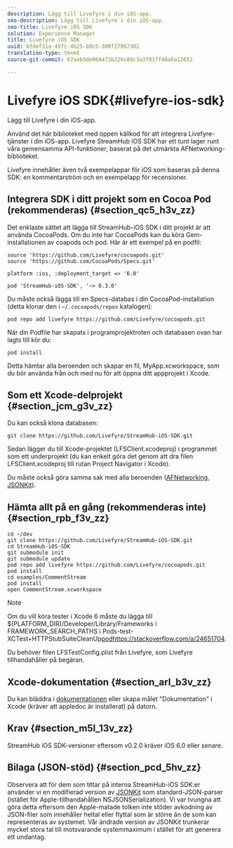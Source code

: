 ```yaml
---
description: Lägg till Livefyre i din iOS-app.
seo-description: Lägg till Livefyre i din iOS-app.
seo-title: Livefyre iOS SDK
solution: Experience Manager
title: Livefyre iOS SDK
uuid: bfdef31a-49fc-4b25-b0c5-300f27067302
translation-type: tm+mt
source-git-commit: 67aeb3de964473b326c88c3a3f81ff48a6a12652

---
```



# Livefyre iOS SDK{#livefyre-ios-sdk}

Lägg till Livefyre i din iOS-app.

Använd det här biblioteket med öppen källkod för att integrera Livefyre-tjänster i din iOS-app. Livefyre StreamHub iOS SDK har ett tunt lager runt våra gemensamma API-funktioner, baserat på det utmärkta AFNetworking-biblioteket.

Livefyre innehåller även två exempelappar för iOS som baseras på denna SDK: en kommentarström och en exempelapp för recensioner.

## Integrera SDK i ditt projekt som en Cocoa Pod (rekommenderas) {#section_qc5_h3v_zz}

Det enklaste sättet att lägga till StreamHub-iOS SDK i ditt projekt är att använda CocoaPods. Om du inte har CocoaPods kan du köra Gem-installationen av coapods och pod. Här är ett exempel på en podfil:

```
source 'https://github.com/Livefyre/cocoapods.git' 
source 'https://github.com/CocoaPods/Specs.git' 
  
platform :ios, :deployment_target => '6.0' 
  
pod 'StreamHub-iOS-SDK', '~> 0.3.0'
```

Du måste också lägga till en Specs-databas i din CocoaPod-installation (detta klonar den i `~/.cocoapods/repos` katalogen):

```
pod repo add livefyre https://github.com/Livefyre/cocoapods.git
```

När din Podfile har skapats i programprojektroten och databasen ovan har lagts till kör du:

```
pod install
```

Detta hämtar alla beroenden och skapar en fil, MyApp.xcworkspace, som du bör använda från och med nu för att öppna ditt appprojekt i Xcode.

## Som ett Xcode-delprojekt {#section_jcm_g3v_zz}

Du kan också klona databasen:

```
git clone https://github.com/Livefyre/StreamHub-iOS-SDK.git 
```

Sedan lägger du till Xcode-projektet (LFSClient.xcodeproj) i programmet som ett underprojekt (du kan enkelt göra det genom att dra filen LFSClient.xcodeproj till rutan Project Navigator i Xcode).

Du måste också göra samma sak med alla beroenden ([AFNetworking](https://github.com/AFNetworking/AFNetworking), [JSONKit](https://github.com/escherba/JSONKit)).

## Hämta allt på en gång (rekommenderas inte) {#section_rpb_f3v_zz}

```
cd ~/dev 
git clone https://github.com/Livefyre/StreamHub-iOS-SDK.git 
cd StreamHub-iOS-SDK 
git submodule init 
git submodule update 
pod repo add livefyre https://github.com/Livefyre/cocoapods.git 
pod install 
cd examples/CommentStream 
pod install 
open CommentStream.xcworkspace
```

>[!NOTE]
>
>Om du vill köra tester i Xcode 6 måste du lägga till $(PLATFORM_DIR)/Developer/Library/Frameworks i FRAMEWORK_SEARCH_PATHS i Pods-test-XCTest+HTTPStubSuiteCleanUp[podhttps://stackoverflow.com/a/24651704](https://stackoverflow.com/a/24651704).

Du behöver filen LFSTestConfig.plist från Livefyre, som Livefyre tillhandahåller på begäran.

## Xcode-dokumentation {#section_arl_b3v_zz}

Du kan bläddra i [dokumentationen](https://livefyre.github.com/StreamHub-iOS-SDK/) eller skapa målet &quot;Dokumentation&quot; i Xcode (kräver att appledoc är installerat) på datorn.

## Krav {#section_m5l_13v_zz}

StreamHub iOS SDK-versioner eftersom v0.2.0 kräver iOS 6.0 eller senare.

## Bilaga (JSON-stöd) {#section_pcd_5hv_zz}

Observera att för dem som tittar på interna StreamHub-iOS SDK:er använder vi en modifierad version av [JSONKit](https://github.com/escherba/JSONKit) som standard-JSON-parser (istället för Apple-tillhandahållen NSJSONSerialization). Vi var tvungna att göra detta eftersom den Apple-matade tolken inte stöder avkodning av JSON-filer som innehåller heltal eller flyttal som är större än de som kan representeras av systemet. Vår ändrade version av JSONKit trunkerar mycket stora tal till motsvarande systemmaximum i stället för att generera ett undantag.
